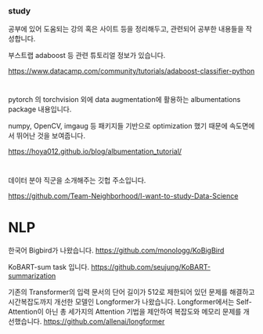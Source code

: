 ### study

공부에 있어 도움되는 강의 혹은 사이트 등을 정리해두고, 관련되어 공부한 내용들을 작성합니다.



부스트랩 adaboost 등 관련 튜토리얼 정보가 있습니다.

https://www.datacamp.com/community/tutorials/adaboost-classifier-python


#

pytorch 의 torchvision 외에 data augmentation에 활용하는 albumentations package 내용입니다.

numpy, OpenCV, imgaug 등 패키지들 기반으로 optimization 했기 때문에 속도면에서 뛰어난 것을 보여줍니다.

https://hoya012.github.io/blog/albumentation_tutorial/

#
데이터 분야 직군을 소개해주는 깃헙 주소입니다.

https://github.com/Team-Neighborhood/I-want-to-study-Data-Science

# NLP

한국어 Bigbird가 나왔습니다. 
https://github.com/monologg/KoBigBird

KoBART-sum task 입니다. 
https://github.com/seujung/KoBART-summarization

기존의 Transformer의 입력 문서의 단어 길이가 512로 제한되어 있던 문제를 해결하고 시간복잡도까지 개선한 모델인 Longformer가 나왔습니다. Longformer에서는 Self-Attention이 아닌 총 세가지의 Attention 기법을 제안하여 복잡도와 메모리 문제를 개선했습니다.  https://github.com/allenai/longformer
